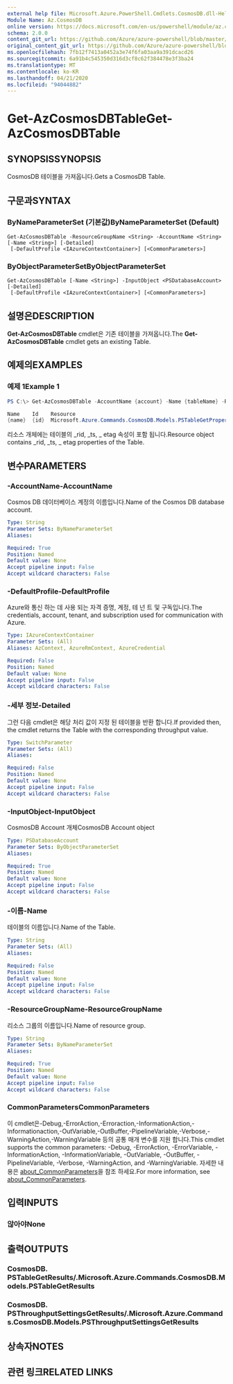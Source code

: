 ```yaml
---
external help file: Microsoft.Azure.PowerShell.Cmdlets.CosmosDB.dll-Help.xml
Module Name: Az.CosmosDB
online version: https://docs.microsoft.com/en-us/powershell/module/az.cosmosdb/get-azcosmosdbtable
schema: 2.0.0
content_git_url: https://github.com/Azure/azure-powershell/blob/master/src/CosmosDB/CosmosDB/help/Get-AzCosmosDBTable.md
original_content_git_url: https://github.com/Azure/azure-powershell/blob/master/src/CosmosDB/CosmosDB/help/Get-AzCosmosDBTable.md
ms.openlocfilehash: 7fb12f7413a0452a3e74f6fa03aa9a391dcacd26
ms.sourcegitcommit: 6a91b4c545350d316d3cf8c62f384478e3f3ba24
ms.translationtype: MT
ms.contentlocale: ko-KR
ms.lasthandoff: 04/21/2020
ms.locfileid: "94044882"
---
```

# <span data-ttu-id="91732-101">Get-AzCosmosDBTable</span><span class="sxs-lookup"><span data-stu-id="91732-101">Get-AzCosmosDBTable</span></span>

## <span data-ttu-id="91732-102">SYNOPSIS</span><span class="sxs-lookup"><span data-stu-id="91732-102">SYNOPSIS</span></span>
<span data-ttu-id="91732-103">CosmosDB 테이블을 가져옵니다.</span><span class="sxs-lookup"><span data-stu-id="91732-103">Gets a CosmosDB Table.</span></span>

## <span data-ttu-id="91732-104">구문과</span><span class="sxs-lookup"><span data-stu-id="91732-104">SYNTAX</span></span>

### <span data-ttu-id="91732-105">ByNameParameterSet (기본값)</span><span class="sxs-lookup"><span data-stu-id="91732-105">ByNameParameterSet (Default)</span></span>
```
Get-AzCosmosDBTable -ResourceGroupName <String> -AccountName <String> [-Name <String>] [-Detailed]
 [-DefaultProfile <IAzureContextContainer>] [<CommonParameters>]
```

### <span data-ttu-id="91732-106">ByObjectParameterSet</span><span class="sxs-lookup"><span data-stu-id="91732-106">ByObjectParameterSet</span></span>
```
Get-AzCosmosDBTable [-Name <String>] -InputObject <PSDatabaseAccount> [-Detailed]
 [-DefaultProfile <IAzureContextContainer>] [<CommonParameters>]
```

## <span data-ttu-id="91732-107">설명은</span><span class="sxs-lookup"><span data-stu-id="91732-107">DESCRIPTION</span></span>
<span data-ttu-id="91732-108">**Get-AzCosmosDBTable** cmdlet은 기존 테이블을 가져옵니다.</span><span class="sxs-lookup"><span data-stu-id="91732-108">The **Get-AzCosmosDBTable** cmdlet gets an existing Table.</span></span>

## <span data-ttu-id="91732-109">예제의</span><span class="sxs-lookup"><span data-stu-id="91732-109">EXAMPLES</span></span>

### <span data-ttu-id="91732-110">예제 1</span><span class="sxs-lookup"><span data-stu-id="91732-110">Example 1</span></span>
```powershell
PS C:\> Get-AzCosmosDBTable -AccountName {account} -Name {tableName} -ResourceGroupName {rgName}

Name    Id    Resource
{name}  {id}  Microsoft.Azure.Commands.CosmosDB.Models.PSTableGetPropertiesResource
```

<span data-ttu-id="91732-111">리소스 개체에는 테이블의 _rid, _ts, _ etag 속성이 포함 됩니다.</span><span class="sxs-lookup"><span data-stu-id="91732-111">Resource object contains _rid, _ts, _ etag properties of the Table.</span></span>

## <span data-ttu-id="91732-112">변수</span><span class="sxs-lookup"><span data-stu-id="91732-112">PARAMETERS</span></span>

### <span data-ttu-id="91732-113">-AccountName</span><span class="sxs-lookup"><span data-stu-id="91732-113">-AccountName</span></span>
<span data-ttu-id="91732-114">Cosmos DB 데이터베이스 계정의 이름입니다.</span><span class="sxs-lookup"><span data-stu-id="91732-114">Name of the Cosmos DB database account.</span></span>

```yaml
Type: String
Parameter Sets: ByNameParameterSet
Aliases:

Required: True
Position: Named
Default value: None
Accept pipeline input: False
Accept wildcard characters: False
```

### <span data-ttu-id="91732-115">-DefaultProfile</span><span class="sxs-lookup"><span data-stu-id="91732-115">-DefaultProfile</span></span>
<span data-ttu-id="91732-116">Azure와 통신 하는 데 사용 되는 자격 증명, 계정, 테 넌 트 및 구독입니다.</span><span class="sxs-lookup"><span data-stu-id="91732-116">The credentials, account, tenant, and subscription used for communication with Azure.</span></span>

```yaml
Type: IAzureContextContainer
Parameter Sets: (All)
Aliases: AzContext, AzureRmContext, AzureCredential

Required: False
Position: Named
Default value: None
Accept pipeline input: False
Accept wildcard characters: False
```

### <span data-ttu-id="91732-117">-세부 정보</span><span class="sxs-lookup"><span data-stu-id="91732-117">-Detailed</span></span>
<span data-ttu-id="91732-118">그런 다음 cmdlet은 해당 처리 값이 지정 된 테이블을 반환 합니다.</span><span class="sxs-lookup"><span data-stu-id="91732-118">If provided then, the cmdlet returns the Table with the corresponding throughput value.</span></span>

```yaml
Type: SwitchParameter
Parameter Sets: (All)
Aliases:

Required: False
Position: Named
Default value: None
Accept pipeline input: False
Accept wildcard characters: False
```

### <span data-ttu-id="91732-119">-InputObject</span><span class="sxs-lookup"><span data-stu-id="91732-119">-InputObject</span></span>
<span data-ttu-id="91732-120">CosmosDB Account 개체</span><span class="sxs-lookup"><span data-stu-id="91732-120">CosmosDB Account object</span></span>

```yaml
Type: PSDatabaseAccount
Parameter Sets: ByObjectParameterSet
Aliases:

Required: True
Position: Named
Default value: None
Accept pipeline input: False
Accept wildcard characters: False
```

### <span data-ttu-id="91732-121">-이름</span><span class="sxs-lookup"><span data-stu-id="91732-121">-Name</span></span>
<span data-ttu-id="91732-122">테이블의 이름입니다.</span><span class="sxs-lookup"><span data-stu-id="91732-122">Name of the Table.</span></span>

```yaml
Type: String
Parameter Sets: (All)
Aliases:

Required: False
Position: Named
Default value: None
Accept pipeline input: False
Accept wildcard characters: False
```

### <span data-ttu-id="91732-123">-ResourceGroupName</span><span class="sxs-lookup"><span data-stu-id="91732-123">-ResourceGroupName</span></span>
<span data-ttu-id="91732-124">리소스 그룹의 이름입니다.</span><span class="sxs-lookup"><span data-stu-id="91732-124">Name of resource group.</span></span>

```yaml
Type: String
Parameter Sets: ByNameParameterSet
Aliases:

Required: True
Position: Named
Default value: None
Accept pipeline input: False
Accept wildcard characters: False
```

### <span data-ttu-id="91732-125">CommonParameters</span><span class="sxs-lookup"><span data-stu-id="91732-125">CommonParameters</span></span>
<span data-ttu-id="91732-126">이 cmdlet은-Debug,-ErrorAction,-Erroraction,-InformationAction,-Informationaction,-OutVariable,-OutBuffer,-PipelineVariable,-Verbose,-WarningAction,-WarningVariable 등의 공통 매개 변수를 지원 합니다.</span><span class="sxs-lookup"><span data-stu-id="91732-126">This cmdlet supports the common parameters: -Debug, -ErrorAction, -ErrorVariable, -InformationAction, -InformationVariable, -OutVariable, -OutBuffer, -PipelineVariable, -Verbose, -WarningAction, and -WarningVariable.</span></span> <span data-ttu-id="91732-127">자세한 내용은 [about_CommonParameters](http://go.microsoft.com/fwlink/?LinkID=113216)을 참조 하세요.</span><span class="sxs-lookup"><span data-stu-id="91732-127">For more information, see [about_CommonParameters](http://go.microsoft.com/fwlink/?LinkID=113216).</span></span>

## <span data-ttu-id="91732-128">입력</span><span class="sxs-lookup"><span data-stu-id="91732-128">INPUTS</span></span>

### <span data-ttu-id="91732-129">않아야</span><span class="sxs-lookup"><span data-stu-id="91732-129">None</span></span>

## <span data-ttu-id="91732-130">출력</span><span class="sxs-lookup"><span data-stu-id="91732-130">OUTPUTS</span></span>

### <span data-ttu-id="91732-131">CosmosDB. PSTableGetResults/.</span><span class="sxs-lookup"><span data-stu-id="91732-131">Microsoft.Azure.Commands.CosmosDB.Models.PSTableGetResults</span></span>

### <span data-ttu-id="91732-132">CosmosDB. PSThroughputSettingsGetResults/.</span><span class="sxs-lookup"><span data-stu-id="91732-132">Microsoft.Azure.Commands.CosmosDB.Models.PSThroughputSettingsGetResults</span></span>

## <span data-ttu-id="91732-133">상속자</span><span class="sxs-lookup"><span data-stu-id="91732-133">NOTES</span></span>

## <span data-ttu-id="91732-134">관련 링크</span><span class="sxs-lookup"><span data-stu-id="91732-134">RELATED LINKS</span></span>
